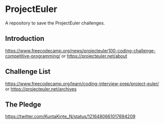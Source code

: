 # ProjectEuler

A repository to save the ProjectEuler challenges.

## Introduction
https://www.freecodecamp.org/news/projecteuler100-coding-challenge-competitive-programming/
or
https://projecteuler.net/about

## Challenge List
https://www.freecodecamp.org/learn/coding-interview-prep/project-euler/
or
https://projecteuler.net/archives

## The Pledge
https://twitter.com/KuntaKinte_N/status/1216480661017694209
